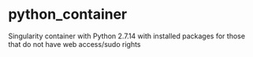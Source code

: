 # python_container
Singularity container with Python 2.7.14 with installed packages for those that do not have web access/sudo rights
